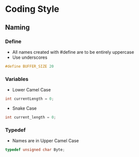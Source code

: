 # Coding Style

## Naming

### Define
- All names created with #define are to be entirely uppercase
- Use underscores
```c
#define BUFFER_SIZE 20
```

### Variables
- Lower Camel Case
```c
int currentLength = 0;
```
- Snake Case
```c
int current_length = 0;
```

### Typedef
- Names are in Upper Camel Case
```c
typedef unsigned char Byte;
```